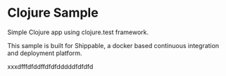 Clojure Sample
=====================

Simple Clojure app using clojure.test framework.

This sample is built for Shippable, a docker based continuous integration and deployment platform.

xxxdfffdfddffdfdfdddddfdfdfd
